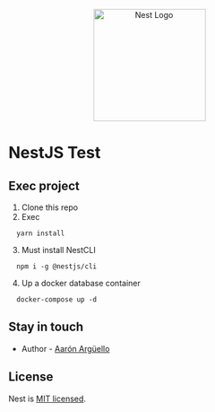 <p align="center">
  <a href="http://nestjs.com/" target="blank"><img src="https://nestjs.com/img/logo-small.svg" width="200" alt="Nest Logo" /></a>
</p>

[circleci-image]: https://img.shields.io/circleci/build/github/nestjs/nest/master?token=abc123def456
[circleci-url]: https://circleci.com/gh/nestjs/nest

# NestJS Test

## Exec project

1. Clone this repo
2. Exec

```
  yarn install
```

3. Must install NestCLI

```
  npm i -g @nestjs/cli
```

4. Up a docker database container

```
  docker-compose up -d
```



## Stay in touch

- Author - [Aarón Argüello](https://www.linkedin.com/in/aar%C3%B3n-arg%C3%BCello-330427125/)


## License

Nest is [MIT licensed](LICENSE).
